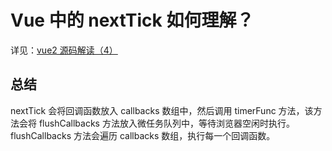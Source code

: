 <!--
 * @Author: wictory
 * @Date: 2023-10-03 15:30:00
 * @LastEditors: wictory
 * @LastEditTime: 2023-10-03 15:32:30
 * @Description: file content
-->
# Vue 中的 nextTick 如何理解？

详见：[vue2 源码解读（4）](./vue2源码解读（4）.md)

## 总结

nextTick 会将回调函数放入 callbacks 数组中，然后调用 timerFunc 方法，该方法会将 flushCallbacks 方法放入微任务队列中，等待浏览器空闲时执行。flushCallbacks 方法会遍历 callbacks 数组，执行每一个回调函数。
